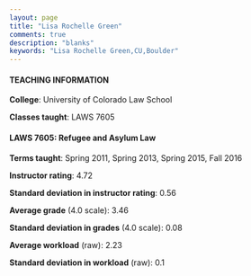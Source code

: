 ```yaml
---
layout: page
title: "Lisa Rochelle Green" 
comments: true
description: "blanks"
keywords: "Lisa Rochelle Green,CU,Boulder"
---
```

<head>
<script src="https://ajax.googleapis.com/ajax/libs/jquery/2.1.3/jquery.min.js"></script>
<script src="https://dl.dropboxusercontent.com/s/pc42nxpaw1ea4o9/highcharts.js?dl=0"></script>
<!-- <script src="../assets/js/highcharts.js"></script> -->
<style type="text/css">@font-face {
	font-family: "Bebas Neue";
	src: url(https://www.filehosting.org/file/details/544349/BebasNeue Regular.otf) format("opentype");
	}
	h1.Bebas { 
		font-family: "Bebas Neue", Verdana, Tahoma;
	}
</style>
</head>
	   
#### TEACHING INFORMATION

**College**: University of Colorado Law School

**Classes taught**: LAWS 7605

#### LAWS 7605: Refugee and Asylum Law

**Terms taught**: Spring 2011, Spring 2013, Spring 2015, Fall 2016

**Instructor rating**: 4.72

**Standard deviation in instructor rating**: 0.56

**Average grade** (4.0 scale): 3.46

**Standard deviation in grades** (4.0 scale): 0.08

**Average workload** (raw): 2.23

**Standard deviation in workload** (raw): 0.1


